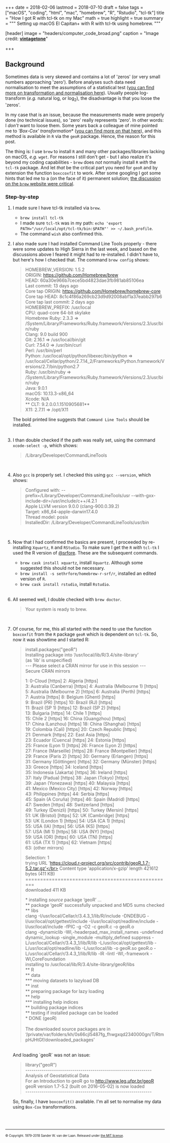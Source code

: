 +++
date = 2018-02-06
lastmod = 2018-07-10
draft = false
tags = ["macOS", "coding", "html", "mac", "homebrew", "R", "Rstudio", "tcl-tk"]
title = "How I got R with tcl-tk on my Mac"
math = true
highlight = true
summary = """
Setting up macOS El Capitan+ with R with tcl-tk using homebrew. 
"""

[header]
image = "headers/computer_code_broad.png"
caption = "Image credit: [**vintagetone**](https://www.shutterstock.com/g/vintagetone)"

+++

## Background

Sometimes data is very skewed and contains a lot of 'zeros' (or very small numbers approaching 'zero'). Before analyses such data need normalisation to meet the assumptions of a statistical test ([you can find more on transformation and normalisation here](https://stats.stackexchange.com/questions/35591/normalization-vs-scaling)). Usually people log-transform (_e.g._ natural log, or log<sub>2</sub>), the disadvantage is that you loose the 'zeros'. 

In my case that is an issue, because the measurements made were properly done (no technical issues), so 'zero' really represents 'zero'. In other words: I _don't_ want to loose them. Some years back a colleague of mine pointed me to *'Box-Cox' transformation** ([you can find more on that here](http://blog.minitab.com/blog/applying-statistics-in-quality-projects/how-could-you-benefit-from-a-box-cox-transformation)), and this method is available in `R` via the `geoR` package. Hence, the reason for this post.

The thing is: I use `brew` to install `R` and many other packages/libraries lacking on macOS, _e.g._ `wget`. For reasons I still don't get - but I also realize it's beyond my coding capabilities - `brew` does _not_ normally install `R` _with_ the `tcl-tk` package. And let _that_ be the critical part you need for `geoR` and by extension the function `boxccoxfit` to work. After some googling I got some hints that led me to a (on the face of it) permanent solution; [the discussion on the `brew` website were critical](https://discourse.brew.sh/t/r-installs-on-high-sierra-without-tcl-tk-support/1190/15).

### Step-by-step

1. I made sure I have tcl-tk installed via `brew`.
   * `brew install tcl-tk`
   * I made sure `tcl-tk` was in my path: `echo 'export PATH="/usr/local/opt/tcl-tk/bin:$PATH"' >> ~/.bash_profile`.
   * The command `wish` also confirmed this.
2. I also made sure I had installed Command Line Tools properly - there were some updates to High Sierra in the last week, and based on the discussions above I feared it might had to re-installed. I didn't have to, but here's how I checked that. The command `brew config` shows:

   > HOMEBREW_VERSION: 1.5.2</br>
   > ORIGIN: https://github.com/Homebrew/brew</br>
   > HEAD: 60a30e966b7cece5bd4823dae3fb981ab85106ea</br>
   > Last commit: 13 days ago</br>
   > Core tap ORIGIN: https://github.com/Homebrew/homebrew-core</br>
   > Core tap HEAD: 8c1c4f86a269cb23d9d92008abf1a37eabb297b6</br>
   > Core tap last commit: 2 days ago</br>
   > HOMEBREW_PREFIX: /usr/local</br>
   > CPU: quad-core 64-bit skylake</br>
   > Homebrew Ruby: 2.3.3 => /System/Library/Frameworks/Ruby.framework/Versions/2.3/usr/bin/ruby</br>
   > Clang: 9.0 build 900</br>
   > Git: 2.16.1 => /usr/local/bin/git</br>
   > Curl: 7.54.0 => /usr/bin/curl</br>
   > Perl: /usr/bin/perl</br>
   > Python: /usr/local/opt/python/libexec/bin/python => /usr/local/Cellar/python/2.7.14_2/Frameworks/Python.framework/Versions/2.7/bin/python2.7</br>
   > Ruby: /usr/bin/ruby => /System/Library/Frameworks/Ruby.framework/Versions/2.3/usr/bin/ruby</br>
   > Java: 9.0.1</br>
   > macOS: 10.13.3-x86_64</br>
   > Xcode: N/A</br>
   >** CLT: 9.2.0.0.1.1510905681**</br>
   > X11: 2.7.11 => /opt/X11</br>
   
   The bold printed line suggests that `Command Line Tools` should be installed.</br></br>
3. I than double checked if the path was really set, using the command `xcode-select -p`, which shows:

   > /Library/Developer/CommandLineTools
   
   </br>
4. Also `gcc` is properly set. I checked this using `gcc --version`, which shows:

   > Configured with: --prefix=/Library/Developer/CommandLineTools/usr --with-gxx-include-dir=/usr/include/c++/4.2.1</br>
   > Apple LLVM version 9.0.0 (clang-900.0.39.2)</br>
   > Target: x86_64-apple-darwin17.4.0</br>
   > Thread model: posix</br>
   > InstalledDir: /Library/Developer/CommandLineTools/usr/bin
   
   </br>
5. Now that I had confirmed the basics are present, I proceeded by re-installing `Xquartz`, `R` and `RStudio`. To make sure I get the `R` _with_ `tcl-tk` I used the R version of [@srfore](https://discourse.brew.sh/t/r-installs-on-high-sierra-without-tcl-tk-support/1190/15). These are the subsequent commands.

   * `brew cask install xquartz`, install `Xquartz`. Although some suggested this should not be necessary.
   * `brew install -s sethrfore/homebrew-r-srf/r`, installed an edited version of `R`.
   * `brew cask install rstudio`, install `Rstudio`.
   
   </br>
6. All seemed well, I double checked with `brew doctor`.

   > Your system is ready to brew.
   
   </br>
7. Of course, for me, this all started with the need to use the function `boxcoxfit` from the `R` package `geoR` which is dependent on `tcl-tk`. So, now it was showtime and I started R:

   > install.packages("geoR")</br>
   > Installing package into ‘/usr/local/lib/R/3.4/site-library’</br>
   > (as ‘lib’ is unspecified)</br>
   > --- Please select a CRAN mirror for use in this session ---</br>
   > Secure CRAN mirrors</br>
   > 
   >  1: 0-Cloud [https]                   2: Algeria [https]</br>
   >  3: Australia (Canberra) [https]      4: Australia (Melbourne 1) [https]</br>
   >  5: Australia (Melbourne 2) [https]   6: Australia (Perth) [https]</br>
   >  7: Austria [https]                   8: Belgium (Ghent) [https]</br>
   >  9: Brazil (PR) [https]              10: Brazil (RJ) [https]</br>
   > 11: Brazil (SP 1) [https]            12: Brazil (SP 2) [https]</br>
   > 13: Bulgaria [https]                 14: Chile 1 [https]</br>
   > 15: Chile 2 [https]                  16: China (Guangzhou) [https]</br>
   > 17: China (Lanzhou) [https]          18: China (Shanghai) [https]</br>
   > 19: Colombia (Cali) [https]          20: Czech Republic [https]</br>
   > 21: Denmark [https]                  22: East Asia [https]</br>
   > 23: Ecuador (Cuenca) [https]         24: Estonia [https]</br>
   > 25: France (Lyon 1) [https]          26: France (Lyon 2) [https]</br>
   > 27: France (Marseille) [https]       28: France (Montpellier) [https]</br>
   > 29: France (Paris 2) [https]         30: Germany (Erlangen) [https]</br>
   > 31: Germany (Göttingen) [https]      32: Germany (Münster) [https]</br>
   > 33: Greece [https]                   34: Iceland [https]</br>
   > 35: Indonesia (Jakarta) [https]      36: Ireland [https]</br>
   > 37: Italy (Padua) [https]            38: Japan (Tokyo) [https]</br>
   > 39: Japan (Yonezawa) [https]         40: Malaysia [https]</br>
   > 41: Mexico (Mexico City) [https]     42: Norway [https]</br>
   > 43: Philippines [https]              44: Serbia [https]</br>
   > 45: Spain (A Coruña) [https]         46: Spain (Madrid) [https]</br>
   > 47: Sweden [https]                   48: Switzerland [https]</br>
   > 49: Turkey (Denizli) [https]         50: Turkey (Mersin) [https]</br>
   > 51: UK (Bristol) [https]             52: UK (Cambridge) [https]</br>
   > 53: UK (London 1) [https]            54: USA (CA 1) [https]</br>
   > 55: USA (IA) [https]                 56: USA (KS) [https]</br>
   > 57: USA (MI 1) [https]               58: USA (NY) [https]</br>
   > 59: USA (OR) [https]                 60: USA (TN) [https]</br>
   > 61: USA (TX 1) [https]               62: Vietnam [https]</br>
   > 63: (other mirrors)
   > 
   > Selection: 1</br>
   > trying URL 'https://cloud.r-project.org/src/contrib/geoR_1.7-5.2.tar.gz'</br>
   > Content type 'application/x-gzip' length 421612 bytes (411 KB)</br>
   > ==================================================</br>
   > downloaded 411 KB</br>
   > 
   > \* installing *source* package ‘geoR’ ...</br>
   > ** package ‘geoR’ successfully unpacked and MD5 sums checked</br>
   > ** libs</br>
   > clang -I/usr/local/Cellar/r/3.4.3_1/lib/R/include -DNDEBUG   -I/usr/local/opt/gettext/include -I/usr/local/opt/readline/include -I/usr/local/include   -fPIC  -g -O2  -c geoR.c -o geoR.o</br>
   > clang -dynamiclib -Wl,-headerpad_max_install_names -undefined dynamic_lookup -single_module -multiply_defined suppress -L/usr/local/Cellar/r/3.4.3_1/lib/R/lib -L/usr/local/opt/gettext/lib -L/usr/local/opt/readline/lib -L/usr/local/lib -o geoR.so geoR.o -L/usr/local/Cellar/r/3.4.3_1/lib/R/lib -lR -lintl -Wl,-framework -Wl,CoreFoundation</br>
   > installing to /usr/local/lib/R/3.4/site-library/geoR/libs</br>
   > ** R</br>
   > ** data</br>
   > *** moving datasets to lazyload DB</br>
   > ** inst</br>
   > ** preparing package for lazy loading</br>
   > ** help</br>
   > *** installing help indices</br>
   > ** building package indices</br>
   > ** testing if installed package can be loaded</br>
   > \* DONE (geoR)</br>
   > </br>
   > The downloaded source packages are in</br>
   > 	‘/private/var/folders/kh/0s66cjl5487fg_fhwgxqd2340000gn/T/RtmpHJHtGf/downloaded_packages’</br>
   
   </br>
   And loading `geoR` was not an issue:

   > library("geoR")</br>
   > --------------------------------------------------------------</br>
   >  Analysis of Geostatistical Data</br>
   >  For an Introduction to geoR go to http://www.leg.ufpr.br/geoR</br>
   >  geoR version 1.7-5.2 (built on 2016-05-02) is now loaded</br>
   > --------------------------------------------------------------</br>
   
   So, finally, I have `boxcoxfit()` available. I'm all set to normalise my data using `Box-Cox` transformations.

</br></br>

----- 
<sub><sup>&copy; Copyright. 1979-2018 Sander W. van der Laan. Released under [the MIT license](http://opensource.org/licenses/MIT).</sup></sub>

